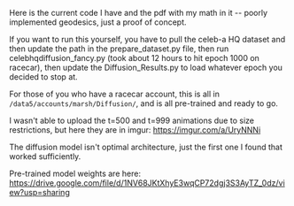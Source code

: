 Here is the current code I have and the pdf with my math in it -- poorly implemented geodesics, just a proof of concept.

If you want to run this yourself, you have to pull the celeb-a HQ dataset and then update the path in the prepare_dataset.py file, then run celebhqdiffusion_fancy.py (took about 12 hours to hit epoch 1000 on racecar), then update the Diffusion_Results.py to load whatever epoch you decided to stop at.

For those of you who have a racecar account, this is all in ```/data5/accounts/marsh/Diffusion/```, and is all pre-trained and ready to go.

I wasn't able to upload the t=500 and t=999 animations due to size restrictions, but here they are in imgur: https://imgur.com/a/UryNNNi

The diffusion model isn't optimal architecture, just the first one I found that worked sufficiently.

Pre-trained model weights are here: https://drive.google.com/file/d/1NV68JKtXhyE3wqCP72dgj3S3AyTZ_0dz/view?usp=sharing
